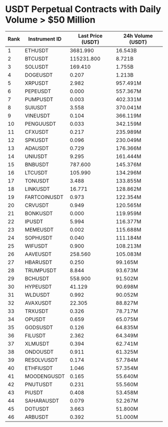 # USDT Perpetual Contracts with Daily Volume > $50 Million

| Rank | Instrument ID | Last Price (USDT) | 24h Volume (USDT) |
|------|---------------|-------------------|-------------------|
| 1 | ETHUSDT | 3681.990 | 16.543B |
| 2 | BTCUSDT | 115231.800 | 8.721B |
| 3 | SOLUSDT | 169.410 | 1.755B |
| 4 | DOGEUSDT | 0.207 | 1.213B |
| 5 | XRPUSDT | 2.982 | 957.491M |
| 6 | PEPEUSDT | 0.000 | 557.367M |
| 7 | PUMPUSDT | 0.003 | 402.331M |
| 8 | SUIUSDT | 3.558 | 370.041M |
| 9 | VINEUSDT | 0.104 | 366.119M |
| 10 | PENGUUSDT | 0.033 | 342.159M |
| 11 | CFXUSDT | 0.217 | 235.989M |
| 12 | SPKUSDT | 0.096 | 230.049M |
| 13 | ADAUSDT | 0.729 | 176.366M |
| 14 | UNIUSDT | 9.295 | 161.444M |
| 15 | BNBUSDT | 787.600 | 145.376M |
| 16 | LTCUSDT | 105.990 | 134.296M |
| 17 | TONUSDT | 3.488 | 133.855M |
| 18 | LINKUSDT | 16.771 | 128.862M |
| 19 | FARTCOINUSDT | 0.973 | 122.354M |
| 20 | CRVUSDT | 0.949 | 120.565M |
| 21 | BONKUSDT | 0.000 | 119.959M |
| 22 | IPUSDT | 5.994 | 116.377M |
| 23 | MEMEUSDT | 0.002 | 115.688M |
| 24 | SOPHUSDT | 0.040 | 111.184M |
| 25 | WIFUSDT | 0.900 | 108.213M |
| 26 | AAVEUSDT | 258.560 | 105.083M |
| 27 | HBARUSDT | 0.250 | 99.165M |
| 28 | TRUMPUSDT | 8.844 | 93.673M |
| 29 | BCHUSDT | 558.900 | 91.502M |
| 30 | HYPEUSDT | 41.129 | 90.698M |
| 31 | WLDUSDT | 0.992 | 90.052M |
| 32 | AVAXUSDT | 22.305 | 88.827M |
| 33 | TRXUSDT | 0.326 | 78.717M |
| 34 | OPUSDT | 0.659 | 65.075M |
| 35 | GODSUSDT | 0.126 | 64.835M |
| 36 | FILUSDT | 2.362 | 64.349M |
| 37 | XLMUSDT | 0.394 | 62.741M |
| 38 | ONDOUSDT | 0.911 | 61.325M |
| 39 | RESOLVUSDT | 0.174 | 57.784M |
| 40 | ETHFIUSDT | 1.046 | 57.354M |
| 41 | MOODENGUSDT | 0.165 | 55.640M |
| 42 | PNUTUSDT | 0.231 | 55.560M |
| 43 | PIUSDT | 0.408 | 53.458M |
| 44 | SAHARAUSDT | 0.079 | 52.267M |
| 45 | DOTUSDT | 3.663 | 51.800M |
| 46 | ARBUSDT | 0.392 | 51.000M |
